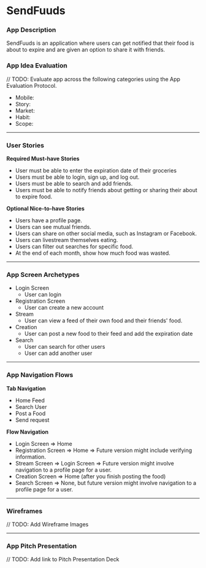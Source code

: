 # SendFuuds

### App Description
SendFuuds is an application where users can get notified that their food is about to expire and are given an option to share it with friends.

### App Idea Evaluation
// TODO: Evaluate app across the following categories using the App Evaluation Protocol.

- Mobile:
- Story:
- Market:
- Habit:
- Scope:

---

### User Stories

**Required Must-have Stories**
 * User must be able to enter the expiration date of their groceries
 * Users must be able to login, sign up, and log out.
 * Users must be able to search and add friends.
 * Users must be able to notify friends about getting or sharing their about to expire food.

**Optional Nice-to-have Stories**

 * Users have a profile page.
 * Users can see mutual friends.
 * Users can share on other social media, such as Instagram or Facebook.
 * Users can livestream themselves eating.
 * Users can filter out searches for specific food.
 * At the end of each month, show how much food was wasted.

---

### App Screen Archetypes

 * Login Screen
     * User can login
 * Registration Screen
     * User can create a new account
 * Stream
     * User can view a feed of their own food and their friends' food.
 * Creation
     * User can post a new food to their feed and add the expiration date
 * Search
     * User can search for other users
     * User can add another user

---

### App Navigation Flows

**Tab Navigation**

 * Home Feed
 * Search User
 * Post a Food
 * Send request

**Flow Navigation**

 * Login Screen
    => Home
 * Registration Screen
    => Home
    => Future version might include verifying information.
 * Stream Screen
    => Login Screen
    => Future version might involve navigation to a profile page for a user.
 * Creation Screen
    => Home (after you finish posting the food)
 * Search Screen
    => None, but future version might involve navigation to a profile page for a user.



---

### Wireframes
// TODO: Add Wireframe Images

---

### App Pitch Presentation
// TODO: Add link to Pitch Presentation Deck
